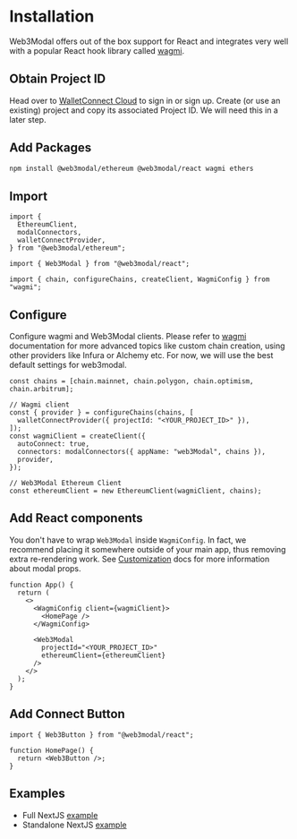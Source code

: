 # Installation

Web3Modal offers out of the box support for React and integrates very well with a popular React hook library called [wagmi](https://wagmi.sh/).

## Obtain Project ID

Head over to [WalletConnect Cloud](https://cloud.walletconnect.com/) to sign in or sign up. Create (or use an existing) project and copy its associated Project ID. We will need this in a later step.

## Add Packages

```bash npm2yarn
npm install @web3modal/ethereum @web3modal/react wagmi ethers
```

## Import

```tsx
import {
  EthereumClient,
  modalConnectors,
  walletConnectProvider,
} from "@web3modal/ethereum";

import { Web3Modal } from "@web3modal/react";

import { chain, configureChains, createClient, WagmiConfig } from "wagmi";
```

## Configure

Configure wagmi and Web3Modal clients. Please refer to [wagmi](https://wagmi.sh/) documentation for more advanced topics like custom chain creation, using other providers like Infura or Alchemy etc. For now, we will use the best default settings for web3modal.

```tsx
const chains = [chain.mainnet, chain.polygon, chain.optimism, chain.arbitrum];

// Wagmi client
const { provider } = configureChains(chains, [
  walletConnectProvider({ projectId: "<YOUR_PROJECT_ID>" }),
]);
const wagmiClient = createClient({
  autoConnect: true,
  connectors: modalConnectors({ appName: "web3Modal", chains }),
  provider,
});

// Web3Modal Ethereum Client
const ethereumClient = new EthereumClient(wagmiClient, chains);
```

## Add React components

You don't have to wrap `Web3Modal` inside `WagmiConfig`. In fact, we recommend placing it somewhere outside of your main app, thus removing extra re-rendering work.
See [Customization](../about#options) docs for more information about modal props.

```tsx
function App() {
  return (
    <>
      <WagmiConfig client={wagmiClient}>
        <HomePage />
      </WagmiConfig>

      <Web3Modal
        projectId="<YOUR_PROJECT_ID>"
        ethereumClient={ethereumClient}
      />
    </>
  );
}
```

## Add Connect Button

```tsx
import { Web3Button } from "@web3modal/react";

function HomePage() {
  return <Web3Button />;
}
```

## Examples

- Full NextJS [example](https://github.com/WalletConnect/web3modal/tree/V2/examples/react)
- Standalone NextJS [example](https://github.com/WalletConnect/web3modal/tree/V2/examples/react-standalone)

